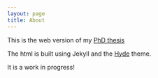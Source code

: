 ```yaml
---
layout: page
title: About
---
```


This is the web version of my [PhD thesis](https://github.com/aaren/thesis)

The html is built using Jekyll and the [Hyde] theme.

It is a work in progress!

[Hyde]: hyde.getpoole.com
